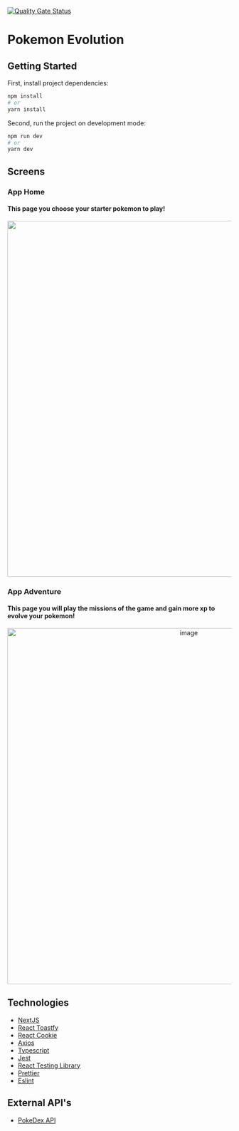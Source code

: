 [![Quality Gate Status](https://sonarcloud.io/api/project_badges/measure?project=lmarcosss_pokemon-evolution&metric=alert_status)](https://sonarcloud.io/summary/new_code?id=lmarcosss_pokemon-evolution)

# Pokemon Evolution

## Getting Started

First, install project dependencies:

```bash
npm install
# or
yarn install
```

Second, run the project on development mode:

```bash
npm run dev
# or
yarn dev
```

## Screens

### App Home

#### This page you choose your starter pokemon to play!

<p align="center">
  <img width="800px" src="https://user-images.githubusercontent.com/32651857/189775835-064e4f17-2d6c-44c7-957b-f5bde72b6e4c.png" />
</p>

### App Adventure

#### This page you will play the missions of the game and gain more xp to evolve your pokemon!

<p align="center">
  <img width="800px" alt="image" src="https://user-images.githubusercontent.com/32651857/197049263-72eda8b4-2a1e-4d8f-9fd7-919411727826.png">
</p>

## Technologies

- [NextJS](https://github.com/vercel/next.js)
- [React Toastfy](https://github.com/fkhadra/react-toastify)
- [React Cookie](https://github.com/reactivestack/cookies)
- [Axios](https://github.com/axios/axios)
- [Typescript](https://github.com/microsoft/TypeScript)
- [Jest](https://github.com/facebook/jest)
- [React Testing Library](https://github.com/testing-library/react-testing-library)
- [Prettier](https://github.com/prettier/prettier)
- [Eslint](https://github.com/eslint/eslint)

## External API's

- [PokeDex API](https://pokedevs.gitbook.io/pokedex/)

